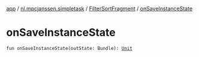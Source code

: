 [app](../../index.md) / [nl.mpcjanssen.simpletask](../index.md) / [FilterSortFragment](index.md) / [onSaveInstanceState](.)

# onSaveInstanceState

`fun onSaveInstanceState(outState: Bundle): `[`Unit`](https://kotlinlang.org/api/latest/jvm/stdlib/kotlin/-unit/index.html)